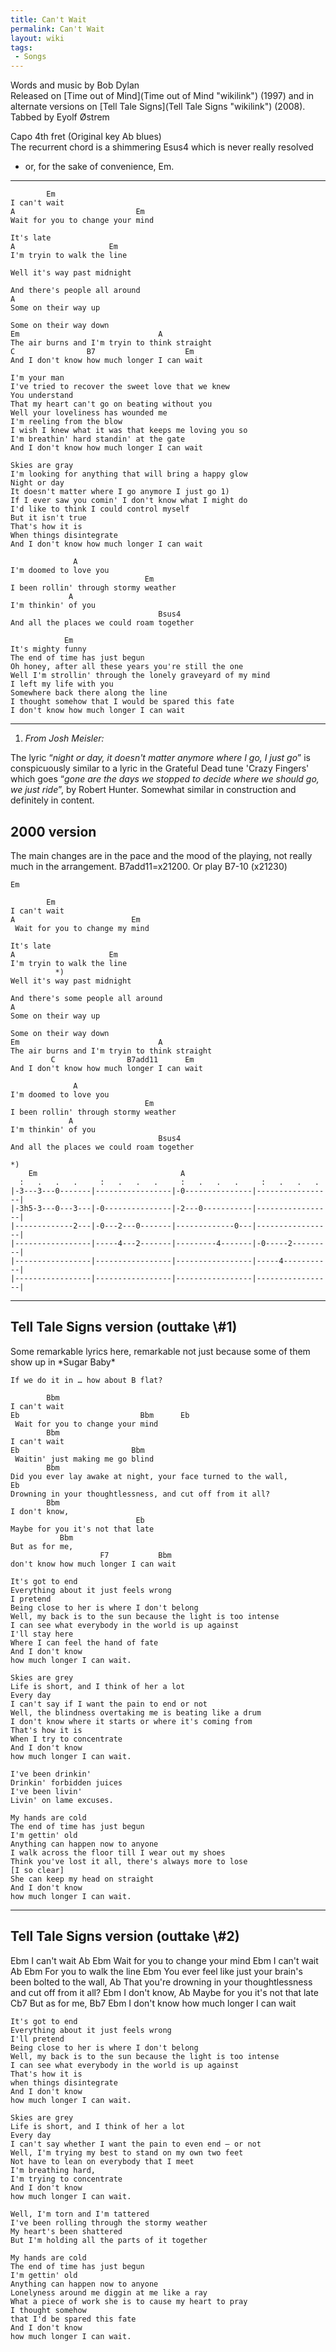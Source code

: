 ```yaml
---
title: Can't Wait
permalink: Can't Wait
layout: wiki
tags:
 - Songs
---
```


Words and music by Bob Dylan  
Released on [Time out of Mind](Time out of Mind "wikilink") (1997) and
in alternate versions on [Tell Tale Signs](Tell Tale Signs "wikilink")
(2008).  
Tabbed by Eyolf Østrem

Capo 4th fret (Original key Ab blues)  
The recurrent chord is a shimmering Esus4 which is never really resolved
- or, for the sake of convenience, Em.

* * * * *

            Em
    I can't wait
    A                           Em
    Wait for you to change your mind

    It's late
    A                     Em
    I'm tryin to walk the line

    Well it's way past midnight

    And there's people all around
    A
    Some on their way up

    Some on their way down
    Em                               A
    The air burns and I'm tryin to think straight
    C                B7                    Em
    And I don't know how much longer I can wait

    I'm your man
    I've tried to recover the sweet love that we knew
    You understand
    That my heart can't go on beating without you
    Well your loveliness has wounded me
    I'm reeling from the blow
    I wish I knew what it was that keeps me loving you so
    I'm breathin' hard standin' at the gate
    And I don't know how much longer I can wait

    Skies are gray
    I'm looking for anything that will bring a happy glow
    Night or day
    It doesn't matter where I go anymore I just go 1)
    If I ever saw you comin' I don't know what I might do
    I'd like to think I could control myself
    But it isn't true
    That's how it is
    When things disintegrate
    And I don't know how much longer I can wait

                  A
    I'm doomed to love you
                                  Em
    I been rollin' through stormy weather
                 A
    I'm thinkin' of you
                                     Bsus4
    And all the places we could roam together

                Em
    It's mighty funny
    The end of time has just begun
    Oh honey, after all these years you're still the one
    Well I'm strollin' through the lonely graveyard of my mind
    I left my life with you
    Somewhere back there along the line
    I thought somehow that I would be spared this fate
    I don't know how much longer I can wait

* * * * *

1) *From Josh Meisler:*

The lyric “*night or day, it doesn't matter anymore where I go, I just
go*” is conspicuously similar to a lyric in the Grateful Dead tune
'Crazy Fingers' which goes “*gone are the days we stopped to decide
where we should go, we just ride*”, by Robert Hunter. Somewhat similar
in construction and definitely in content.

<h2 class="songversion">
2000 version

</h2>
The main changes are in the pace and the mood of the playing, not really
much in the arrangement.  
B7add11=x21200. Or play B7-10 (x21230)

    Em

            Em
    I can't wait
    A                          Em
     Wait for you to change my mind

    It's late
    A                     Em
    I'm tryin to walk the line
              *)
    Well it's way past midnight

    And there's some people all around
    A
    Some on their way up

    Some on their way down
    Em                               A
    The air burns and I'm tryin to think straight
             C                B7add11      Em
    And I don't know how much longer I can wait

                  A
    I'm doomed to love you
                                  Em
    I been rollin' through stormy weather
                 A
    I'm thinkin' of you
                                     Bsus4
    And all the places we could roam together

    *)
        Em                                A
      :   .   .   .     :   .   .   .     :   .   .   .     :   .   .   .
    |-3---3---0-------|-----------------|-0---------------|-----------------|
    |-3h5-3---0---3---|-0---------------|-2---0-----------|-----------------|
    |-------------2---|-0---2---0-------|-------------0---|-----------------|
    |-----------------|-----4---2-------|---------4-------|-0-----2---------|
    |-----------------|-----------------|-----------------|-----4-----------|
    |-----------------|-----------------|-----------------|-----------------|

* * * * *

<span id="telltale1"></span>

<h2 class="songversion">
Tell Tale Signs version (outtake \#1)

</h2>
Some remarkable lyrics here, remarkable not just because some of them
show up in *Sugar Baby*

    If we do it in … how about B flat?

            Bbm
    I can't wait
    Eb                           Bbm      Eb
     Wait for you to change your mind
            Bbm
    I can't wait
    Eb                         Bbm
     Waitin' just making me go blind
            Bbm
    Did you ever lay awake at night, your face turned to the wall,
    Eb
    Drowning in your thoughtlessness, and cut off from it all?
            Bbm
    I don't know,
                                Eb
    Maybe for you it's not that late
               Bbm
    But as for me,
                        F7           Bbm
    don't know how much longer I can wait

    It's got to end
    Everything about it just feels wrong
    I pretend
    Being close to her is where I don't belong
    Well, my back is to the sun because the light is too intense
    I can see what everybody in the world is up against
    I'll stay here
    Where I can feel the hand of fate
    And I don't know
    how much longer I can wait.

    Skies are grey
    Life is short, and I think of her a lot
    Every day
    I can't say if I want the pain to end or not
    Well, the blindness overtaking me is beating like a drum
    I don't know where it starts or where it's coming from
    That's how it is
    When I try to concentrate
    And I don't know
    how much longer I can wait.

    I've been drinkin'
    Drinkin' forbidden juices
    I've been livin'
    Livin' on lame excuses.

    My hands are cold
    The end of time has just begun
    I'm gettin' old
    Anything can happen now to anyone
    I walk across the floor till I wear out my shoes
    Think you've lost it all, there's always more to lose
    [I so clear]
    She can keep my head on straight
    And I don't know
    how much longer I can wait.

* * * * *

<span id="telltale2"></span>

<h2 class="songversion">
Tell Tale Signs version (outtake \#2)

</h2>
            Ebm
    I can't wait
    Ab                             Ebm
     Wait for you to change your mind
            Ebm
    I can't wait
    Ab                   Ebm
     For you to walk the line
    Ebm
    You ever feel like just your brain's been bolted to the wall,
                Ab
    That you're drowning in your thoughtlessness and cut off from it all?
            Ebm
    I don't know,
                                Ab
    Maybe for you it's not that late
               Cb7
    But as for me,
                          Bb7          Ebm
    I don't know how much longer I can wait

    It's got to end
    Everything about it just feels wrong
    I'll pretend
    Being close to her is where I don't belong
    Well, my back is to the sun because the light is too intense
    I can see what everybody in the world is up against
    That's how it is
    when things disintegrate
    And I don't know
    how much longer I can wait.

    Skies are grey
    Life is short, and I think of her a lot
    Every day
    I can't say whether I want the pain to even end – or not
    Well, I'm trying my best to stand on my own two feet
    Not have to lean on everybody that I meet
    I'm breathing hard,
    I'm trying to concentrate
    And I don't know
    how much longer I can wait.

    Well, I'm torn and I'm tattered
    I've been rolling through the stormy weather
    My heart's been shattered
    But I'm holding all the parts of it together

    My hands are cold
    The end of time has just begun
    I'm gettin' old
    Anything can happen now to anyone
    Lonelyness around me diggin at me like a ray
    What a piece of work she is to cause my heart to pray
    I thought somehow
    that I'd be spared this fate
    And I don't know
    how much longer I can wait.
